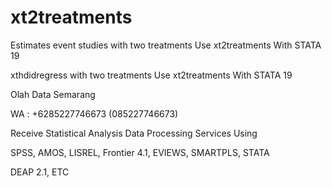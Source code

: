 # xt2treatments
Estimates event studies with two treatments Use xt2treatments With STATA 19

xthdidregress with two treatments Use xt2treatments With STATA 19

Olah Data Semarang

WA : +6285227746673 (085227746673)

Receive Statistical Analysis Data Processing Services Using

SPSS, AMOS, LISREL, Frontier 4.1, EVIEWS, SMARTPLS, STATA

DEAP 2.1, ETC
